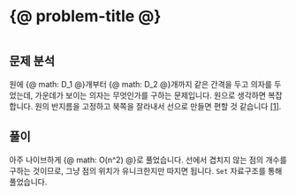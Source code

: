 # {@ problem-title @}

~~~problem-info-table
~~~

## 문제 분석

원에 {@ math: D_1 @}개부터 {@ math: D_2 @}개까지 같은 간격을 두고 의자를 두었는데,
가운데가 보이는 의자는 무엇인가를 구하는 문제입니다.
원으로 생각하면 복잡합니다.
원의 반지름을 고정하고 북쪽을 잘라내서 선으로 만들면 편할 것 같습니다 [\[1\]][1].

## 풀이

아주 나이브하게 {@ math: O(n^2) @}로 풀었습니다.
선에서 겹치지 않는 점의 개수를 구하는 것이므로,
그냥 점의 위치가 유니크한지만 따지면 됩니다.
`Set` 자료구조를 통해 풀었습니다.

[1]: https://daily-boj.github.io/RanolP/10166/playground.html
